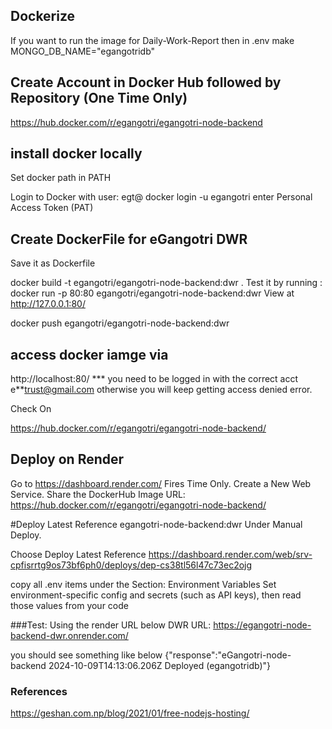 ## Dockerize

If you want to run the image for Daily-Work-Report then
in .env
make 
MONGO_DB_NAME="egangotridb"

## Create Account in Docker Hub followed by Repository (One Time Only)

https://hub.docker.com/r/egangotri/egangotri-node-backend

## install docker locally
Set docker path in PATH

Login to Docker with user: egt@
docker login -u egangotri
enter Personal Access Token (PAT)


## Create DockerFile for eGangotri DWR
Save it as Dockerfile

docker build -t egangotri/egangotri-node-backend:dwr .
    Test it by running :
    docker run -p 80:80 egangotri/egangotri-node-backend:dwr
    View at
    http://127.0.0.1:80/

docker push egangotri/egangotri-node-backend:dwr

## access docker iamge via
http://localhost:80/
*** you need to be logged in with the correct acct e**trust@gmail.com
otherwise you will keep getting access denied error.

Check On

https://hub.docker.com/r/egangotri/egangotri-node-backend/

## Deploy on Render
Go to https://dashboard.render.com/
Fires Time Only.
Create a New Web Service.
Share the DockerHub Image URL:
https://hub.docker.com/r/egangotri/egangotri-node-backend/

#Deploy Latest Reference
egangotri-node-backend:dwr
Under Manual Deploy. 

Choose Deploy Latest Reference
https://dashboard.render.com/web/srv-cpfisrrtg9os73bf6ph0/deploys/dep-cs38tl56l47c73ec2ojg

copy all .env items under the Section:
Environment Variables
Set environment-specific config and secrets (such as API keys), then read those values from your code



###Test:
Using the render URL below 
DWR URL: https://egangotri-node-backend-dwr.onrender.com/

you should see something like below
{"response":"eGangotri-node-backend 2024-10-09T14:13:06.206Z Deployed (egangotridb)"}

### References
https://geshan.com.np/blog/2021/01/free-nodejs-hosting/


